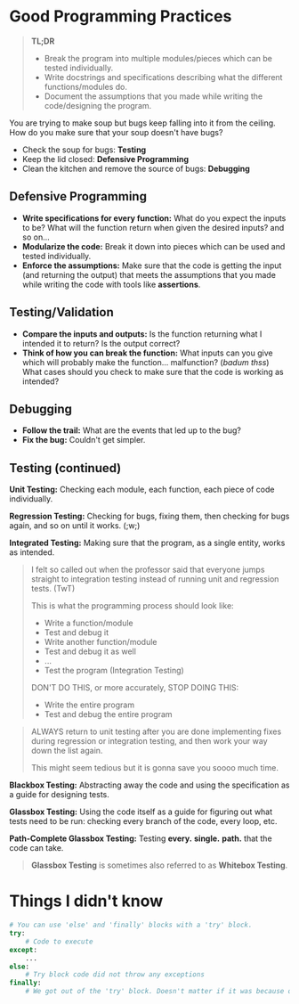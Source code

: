 # Good Programming Practices

> **TL;DR**
> - Break the program into multiple modules/pieces which can be tested individually.
> - Write docstrings and specifications describing what the different functions/modules do.
> - Document the assumptions that you made while writing the code/designing the program.

You are trying to make soup but bugs keep falling into it from the ceiling. How do you make sure that your soup doesn't have bugs?
- Check the soup for bugs: **Testing**
- Keep the lid closed: **Defensive Programming**
- Clean the kitchen and remove the source of bugs: **Debugging**

## Defensive Programming
- **Write specifications for every function:** What do you expect the inputs to be? What will the function return when given the desired inputs? and so on...
- **Modularize the code:** Break it down into pieces which can be used and tested individually.
- **Enforce the assumptions:** Make sure that the code is getting the input (and returning the output) that meets the assumptions that you made while writing the code with tools like **assertions**.

## Testing/Validation
- **Compare the inputs and outputs:** Is the function returning what I intended it to return? Is the output correct?
- **Think of how you can break the function:** What inputs can you give which will probably make the function... malfunction? (*badum thss*) What cases should you check to make sure that the code is working as intended?

## Debugging
- **Follow the trail:** What are the events that led up to the bug?
- **Fix the bug:** Couldn't get simpler.

## Testing (continued)
**Unit Testing:** Checking each module, each function, each piece of code individually.

**Regression Testing:** Checking for bugs, fixing them, then checking for bugs again, and so on until it works. (;w;)

**Integrated Testing:** Making sure that the program, as a single entity, works as intended.

> I felt so called out when the professor said that everyone jumps straight to integration testing instead of running unit and regression tests. (TwT)
>
> This is what the programming process should look like:
> - Write a function/module
> - Test and debug it
> - Write another function/module
> - Test and debug it as well
> - ...
> - Test the program (Integration Testing)
>
> DON'T DO THIS, or more accurately, STOP DOING THIS:
> - Write the entire program
> - Test and debug the entire program

> ALWAYS return to unit testing after you are done implementing fixes during regression or integration testing, and then work your way down the list again.
> 
> This might seem tedious but it is gonna save you soooo much time.

**Blackbox Testing:** Abstracting away the code and using the specification as a guide for designing tests.

**Glassbox Testing:** Using the code itself as a guide for figuring out what tests need to be run: checking every branch of the code, every loop, etc.

**Path-Complete Glassbox Testing:** Testing **every.** **single.** **path.** that the code can take.

> **Glassbox Testing** is sometimes also referred to as **Whitebox Testing**.

# Things I didn't know
```python
# You can use 'else' and 'finally' blocks with a 'try' block.
try:
    # Code to execute
except:
    ...
else:
    # Try block code did not throw any exceptions
finally:
    # We got out of the 'try' block. Doesn't matter if it was because of an exception, a break command, or whatever else you can use to break out of it. We just know we got out of it.
```
